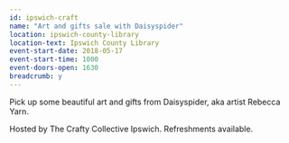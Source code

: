 ```yaml
---
id: ipswich-craft
name: "Art and gifts sale with Daisyspider"
location: ipswich-county-library
location-text: Ipswich County Library
event-start-date: 2018-05-17
event-start-time: 1000
event-doors-open: 1630
breadcrumb: y
---
```


Pick up some beautiful art and gifts from Daisyspider, aka artist Rebecca Yarn.

Hosted by The Crafty Collective Ipswich. Refreshments available.
